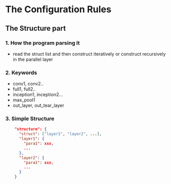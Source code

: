 # The Configuration Rules

## The Structure part

### 1. How the program parsing it
- read the struct list and then construct iteratively or construct recursively in the parallel layer
### 2. Keywords
+ conv1, conv2..
+ full1, full2..
+ inception1, inception2...
+ max_pool1
+ out_layer, out_tear_layer
    
### 3. Simple Structure
```json
    "structure": {
      "struct": ["layer1", "layer2", ...],
      "layer1": {
        "para1": xxx,
        ...
      },
      "layer2": {
        "para1": xxx,
        ...
      }
    }

```
